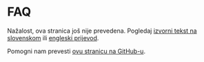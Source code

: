 # FAQ

Nažalost, ova stranica još nije prevedena. Pogledaj [izvorni tekst na slovenskom](/sl/faq) ili [engleski prijevod](/en/faq).

Pomogni nam prevesti [ovu stranicu na GitHub-u](https://github.com/sledilnik/website/blob/master/src/content/hr/faq.md).
